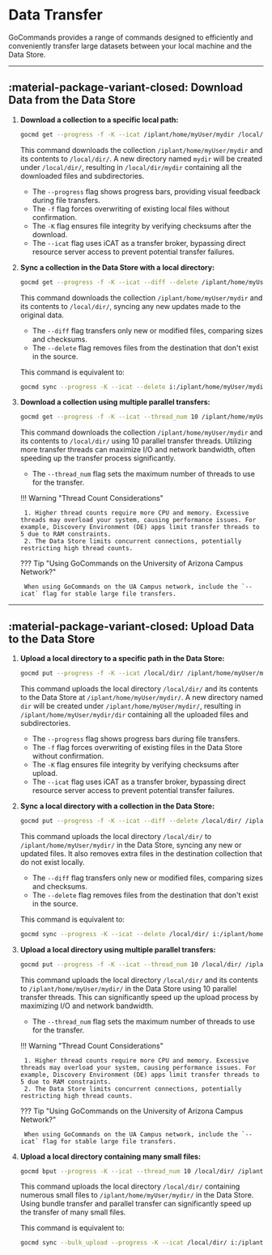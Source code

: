 # Data Transfer

GoCommands provides a range of commands designed to efficiently and conveniently transfer large datasets between your local machine and the Data Store.

---

## :material-package-variant-closed: Download Data from the Data Store

1. **Download a collection to a specific local path:**
    ```sh
    gocmd get --progress -f -K --icat /iplant/home/myUser/mydir /local/dir/
    ```

    This command downloads the collection `/iplant/home/myUser/mydir` and its contents to `/local/dir/`. A new directory named `mydir` will be created under `/local/dir/`, resulting in `/local/dir/mydir` containing all the downloaded files and subdirectories.

    - The `--progress` flag shows progress bars, providing visual feedback during file transfers.
    - The `-f` flag forces overwriting of existing local files without confirmation.
    - The `-K` flag ensures file integrity by verifying checksums after the download.
    - The `--icat` flag uses iCAT as a transfer broker, bypassing direct resource server access to prevent potential transfer failures.

2. **Sync a collection in the Data Store with a local directory:**
    ```sh
    gocmd get --progress -f -K --icat --diff --delete /iplant/home/myUser/mydir /local/dir/
    ```

    This command downloads the collection `/iplant/home/myUser/mydir` and its contents to `/local/dir/`, syncing any new updates made to the original data.

    - The `--diff` flag transfers only new or modified files, comparing sizes and checksums.
    - The `--delete` flag removes files from the destination that don't exist in the source.

    This command is equivalent to:
    ```sh
    gocmd sync --progress -K --icat --delete i:/iplant/home/myUser/mydir /local/dir/
    ```

3. **Download a collection using multiple parallel transfers:**
    ```sh
    gocmd get --progress -f -K --icat --thread_num 10 /iplant/home/myUser/mydir /local/dir/
    ```

    This command downloads the collection `/iplant/home/myUser/mydir` and its contents to `/local/dir/` using 10 parallel transfer threads. Utilizing more transfer threads can maximize I/O and network bandwidth, often speeding up the transfer process significantly.

    - The `--thread_num` flag sets the maximum number of threads to use for the transfer.

    !!! Warning "Thread Count Considerations"

        1. Higher thread counts require more CPU and memory. Excessive threads may overload your system, causing performance issues. For example, Discovery Environment (DE) apps limit transfer threads to 5 due to RAM constraints.
        2. The Data Store limits concurrent connections, potentially restricting high thread counts.

    
    ??? Tip "Using GoCommands on the University of Arizona Campus Network?"

        When using GoCommands on the UA Campus network, include the `--icat` flag for stable large file transfers.

---

## :material-package-variant-closed: Upload Data to the Data Store

1. **Upload a local directory to a specific path in the Data Store:**
    ```sh
    gocmd put --progress -f -K --icat /local/dir/ /iplant/home/myUser/mydir/
    ```

    This command uploads the local directory `/local/dir/` and its contents to the Data Store at `/iplant/home/myUser/mydir/`. A new directory named `dir` will be created under `/iplant/home/myUser/mydir/`, resulting in `/iplant/home/myUser/mydir/dir` containing all the uploaded files and subdirectories.

    - The `--progress` flag shows progress bars during file transfers.
    - The `-f` flag forces overwriting of existing files in the Data Store without confirmation.
    - The `-K` flag ensures file integrity by verifying checksums after upload.
    - The `--icat` flag uses iCAT as a transfer broker, bypassing direct resource server access to prevent potential transfer failures.

2. **Sync a local directory with a collection in the Data Store:**
    ```sh
    gocmd put --progress -f -K --icat --diff --delete /local/dir/ /iplant/home/myUser/mydir/
    ```

    This command uploads the local directory `/local/dir/` to `/iplant/home/myUser/mydir/` in the Data Store, syncing any new or updated files. It also removes extra files in the destination collection that do not exist locally.

    - The `--diff` flag transfers only new or modified files, comparing sizes and checksums.
    - The `--delete` flag removes files from the destination that don't exist in the source.

    This command is equivalent to:
    ```sh
    gocmd sync --progress -K --icat --delete /local/dir/ i:/iplant/home/myUser/mydir/
    ```

3. **Upload a local directory using multiple parallel transfers:**
    ```sh
    gocmd put --progress -f -K --icat --thread_num 10 /local/dir/ /iplant/home/myUser/mydir/
    ```

    This command uploads the local directory `/local/dir/` and its contents to `/iplant/home/myUser/mydir/` in the Data Store using 10 parallel transfer threads. This can significantly speed up the upload process by maximizing I/O and network bandwidth.

    - The `--thread_num` flag sets the maximum number of threads to use for the transfer.

    !!! Warning "Thread Count Considerations"

        1. Higher thread counts require more CPU and memory. Excessive threads may overload your system, causing performance issues. For example, Discovery Environment (DE) apps limit transfer threads to 5 due to RAM constraints.
        2. The Data Store limits concurrent connections, potentially restricting high thread counts.

    
    ??? Tip "Using GoCommands on the University of Arizona Campus Network?"

        When using GoCommands on the UA Campus network, include the `--icat` flag for stable large file transfers.

4. **Upload a local directory containing many small files:**
    ```sh
    gocmd bput --progress -K --icat --thread_num 10 /local/dir/ /iplant/home/myUser/mydir/
    ```

    This command uploads the local directory `/local/dir/` containing numerous small files to `/iplant/home/myUser/mydir/` in the Data Store. Using bundle transfer and parallel transfer can significantly speed up the transfer of many small files.

    This command is equivalent to:
    ```sh
    gocmd sync --bulk_upload --progress -K --icat /local/dir/ i:/iplant/home/myUser/mydir/
    ```

